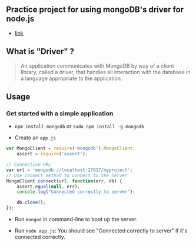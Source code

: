 ## Practice project for using mongoDB's driver for node.js

- [link](http://mongodb.github.io/node-mongodb-native/2.0/)



## What is "Driver" ?

> An application communicates with MongoDB by way of a client library, called a driver, that handles all interaction with the database in a language appropriate to the application.

## Usage


### Get started with a simple application

- `npm install mongodb` or `sudo npm install -g mongodb`

- Create an `app.js`

```javascript
var MongoClient = require('mongodb').MongoClient,
    assert = require('assert');

// Connection URL
var url = 'mongodb://localhost:27017/myproject';
// Use connect method to connect to the Server
MongoClient.connect(url, function(err, db) {
    assert.equal(null, err);
    console.log("Connected correctly to server");

    db.close();
});
```

- Run `mongod` in command-line to boot up the server.

- Run `node app.js`: You should see "Connected correctly to server" if it's connected correctly.

